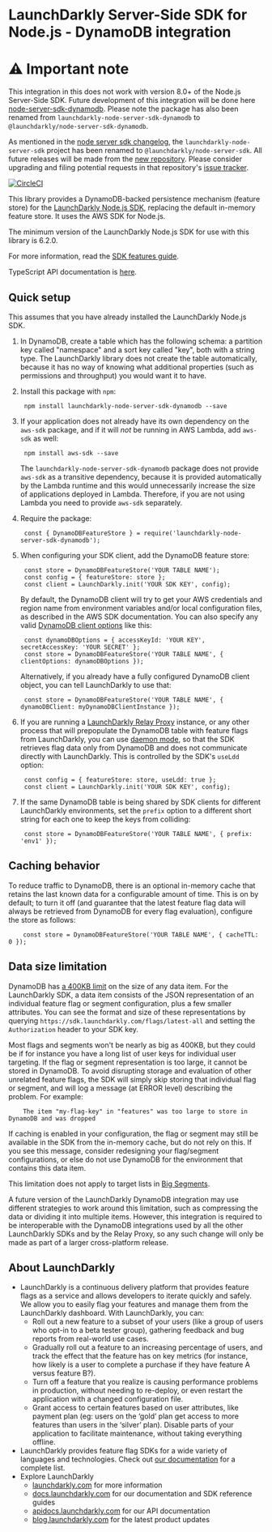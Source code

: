 # LaunchDarkly Server-Side SDK for Node.js - DynamoDB integration

# :warning: Important note

This integration in this does not work with version 8.0+ of the Node.js Server-Side SDK. Future development of this integration will be done here [node-server-sdk-dynamodb](https://github.com/launchdarkly/js-core/tree/main/packages/store/node-server-sdk-dynamodb). Please note the package has also been renamed from `launchdarkly-node-server-sdk-dynamodb` to `@launchdarkly/node-server-sdk-dynamodb`.

As mentioned in the [node server sdk changelog](https://github.com/launchdarkly/node-server-sdk/blob/main/CHANGELOG.md), the `launchdarkly-node-server-sdk` project has been renamed to `@launchdarkly/node-server-sdk`. All future releases will be made from the [new repository](https://github.com/launchdarkly/js-core/tree/main/packages/sdk/server-node). Please consider upgrading and filing potential requests in that repository's [issue tracker](https://github.com/launchdarkly/js-core/issues?q=is%3Aissue+is%3Aopen+label%3A%22package%3A+sdk%2Fserver-node%22+sort%3Aupdated-desc).

[![CircleCI](https://circleci.com/gh/launchdarkly/node-server-sdk-dynamodb.svg?style=svg)](https://circleci.com/gh/launchdarkly/node-server-sdk-dynamodb)

This library provides a DynamoDB-backed persistence mechanism (feature store) for the [LaunchDarkly Node.js SDK](https://github.com/launchdarkly/node-server-sdk), replacing the default in-memory feature store. It uses the AWS SDK for Node.js.

The minimum version of the LaunchDarkly Node.js SDK for use with this library is 6.2.0.

For more information, read the [SDK features guide](https://docs.launchdarkly.com/sdk/features/storing-data).

TypeScript API documentation is [here](https://launchdarkly.github.io/node-server-sdk-dynamodb).

## Quick setup

This assumes that you have already installed the LaunchDarkly Node.js SDK.

1. In DynamoDB, create a table which has the following schema: a partition key called "namespace" and a sort key called "key", both with a string type. The LaunchDarkly library does not create the table automatically, because it has no way of knowing what additional properties (such as permissions and throughput) you would want it to have.

2. Install this package with `npm`:

        npm install launchdarkly-node-server-sdk-dynamodb --save

3. If your application does not already have its own dependency on the `aws-sdk` package, and if it will _not_ be running in AWS Lambda, add `aws-sdk` as well:

        npm install aws-sdk --save

    The `launchdarkly-node-server-sdk-dynamodb` package does not provide `aws-sdk` as a transitive dependency, because it is provided automatically by the Lambda runtime and this would unnecessarily increase the size of applications deployed in Lambda. Therefore, if you are not using Lambda you need to provide `aws-sdk` separately.

4. Require the package:

        const { DynamoDBFeatureStore } = require('launchdarkly-node-server-sdk-dynamodb');

5. When configuring your SDK client, add the DynamoDB feature store:

        const store = DynamoDBFeatureStore('YOUR TABLE NAME');
        const config = { featureStore: store };
        const client = LaunchDarkly.init('YOUR SDK KEY', config);

    By default, the DynamoDB client will try to get your AWS credentials and region name from environment variables and/or local configuration files, as described in the AWS SDK documentation. You can also specify any valid [DynamoDB client options](https://docs.aws.amazon.com/AWSJavaScriptSDK/latest/AWS/DynamoDB.html#constructor-property) like this:

        const dynamoDBOptions = { accessKeyId: 'YOUR KEY', secretAccessKey: 'YOUR SECRET' };
        const store = DynamoDBFeatureStore('YOUR TABLE NAME', { clientOptions: dynamoDBOptions });

    Alternatively, if you already have a fully configured DynamoDB client object, you can tell LaunchDarkly to use that:

        const store = DynamoDBFeatureStore('YOUR TABLE NAME', { dynamoDBClient: myDynamoDBClientInstance });

6. If you are running a [LaunchDarkly Relay Proxy](https://github.com/launchdarkly/ld-relay) instance, or any other process that will prepopulate the DynamoDB table with feature flags from LaunchDarkly, you can use [daemon mode](https://github.com/launchdarkly/ld-relay#daemon-mode), so that the SDK retrieves flag data only from DynamoDB and does not communicate directly with LaunchDarkly. This is controlled by the SDK's `useLdd` option:

        const config = { featureStore: store, useLdd: true };
        const client = LaunchDarkly.init('YOUR SDK KEY', config);

7. If the same DynamoDB table is being shared by SDK clients for different LaunchDarkly environments, set the `prefix` option to a different short string for each one to keep the keys from colliding:

        const store = DynamoDBFeatureStore('YOUR TABLE NAME', { prefix: 'env1' });

## Caching behavior

To reduce traffic to DynamoDB, there is an optional in-memory cache that retains the last known data for a configurable amount of time. This is on by default; to turn it off (and guarantee that the latest feature flag data will always be retrieved from DynamoDB for every flag evaluation), configure the store as follows:

        const store = DynamoDBFeatureStore('YOUR TABLE NAME', { cacheTTL: 0 });

## Data size limitation

DynamoDB has [a 400KB limit](https://docs.aws.amazon.com/amazondynamodb/latest/developerguide/ServiceQuotas.html#limits-items) on the size of any data item. For the LaunchDarkly SDK, a data item consists of the JSON representation of an individual feature flag or segment configuration, plus a few smaller attributes. You can see the format and size of these representations by querying `https://sdk.launchdarkly.com/flags/latest-all` and setting the `Authorization` header to your SDK key.

Most flags and segments won't be nearly as big as 400KB, but they could be if for instance you have a long list of user keys for individual user targeting. If the flag or segment representation is too large, it cannot be stored in DynamoDB. To avoid disrupting storage and evaluation of other unrelated feature flags, the SDK will simply skip storing that individual flag or segment, and will log a message (at ERROR level) describing the problem. For example:

```
    The item "my-flag-key" in "features" was too large to store in DynamoDB and was dropped
```

If caching is enabled in your configuration, the flag or segment may still be available in the SDK from the in-memory cache, but do not rely on this. If you see this message, consider redesigning your flag/segment configurations, or else do not use DynamoDB for the environment that contains this data item.

This limitation does not apply to target lists in [Big Segments](https://docs.launchdarkly.com/home/users/big-segments/).

A future version of the LaunchDarkly DynamoDB integration may use different strategies to work around this limitation, such as compressing the data or dividing it into multiple items. However, this integration is required to be interoperable with the DynamoDB integrations used by all the other LaunchDarkly SDKs and by the Relay Proxy, so any such change will only be made as part of a larger cross-platform release.

## About LaunchDarkly

* LaunchDarkly is a continuous delivery platform that provides feature flags as a service and allows developers to iterate quickly and safely. We allow you to easily flag your features and manage them from the LaunchDarkly dashboard.  With LaunchDarkly, you can:
    * Roll out a new feature to a subset of your users (like a group of users who opt-in to a beta tester group), gathering feedback and bug reports from real-world use cases.
    * Gradually roll out a feature to an increasing percentage of users, and track the effect that the feature has on key metrics (for instance, how likely is a user to complete a purchase if they have feature A versus feature B?).
    * Turn off a feature that you realize is causing performance problems in production, without needing to re-deploy, or even restart the application with a changed configuration file.
    * Grant access to certain features based on user attributes, like payment plan (eg: users on the ‘gold’ plan get access to more features than users in the ‘silver’ plan). Disable parts of your application to facilitate maintenance, without taking everything offline.
* LaunchDarkly provides feature flag SDKs for a wide variety of languages and technologies. Check out [our documentation](https://docs.launchdarkly.com/sdk) for a complete list.
* Explore LaunchDarkly
    * [launchdarkly.com](https://www.launchdarkly.com/ "LaunchDarkly Main Website") for more information
    * [docs.launchdarkly.com](https://docs.launchdarkly.com/  "LaunchDarkly Documentation") for our documentation and SDK reference guides
    * [apidocs.launchdarkly.com](https://apidocs.launchdarkly.com/  "LaunchDarkly API Documentation") for our API documentation
    * [blog.launchdarkly.com](https://blog.launchdarkly.com/  "LaunchDarkly Blog Documentation") for the latest product updates
